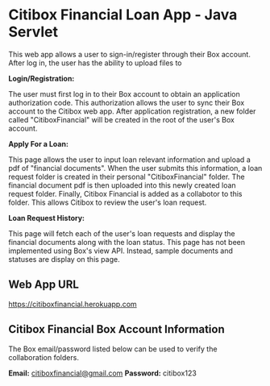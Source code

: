 # Citibox Financial Loan App - Java Servlet

This web app allows a user to sign-in/register through their Box account. After log in, the user has the ability to upload files to 


**Login/Registration:**

The user must first log in to their Box account to obtain an application authorization code. This authorization allows the user to sync their Box account to the Citibox web app. After application registration, a new folder called "CitiboxFinancial" will be created in the root of the user's Box account.


**Apply For a Loan:**

This page allows the user to input loan relevant information and upload a pdf of "financial documents". When the user submits this information, a loan request folder is created in their personal "CitiboxFinancial" folder. The financial document pdf is then uploaded into this newly created loan request folder. Finally, Citibox Financial is added as a collabotor to this folder. This allows Citibox to review the user's loan request.


**Loan Request History:**

This page will fetch each of the user's loan requests and display the financial documents along with the loan status. This page has not been implemented using Box's view API. Instead, sample documents and statuses are display on this page.

## Web App URL

https://citiboxfinancial.herokuapp.com

## Citibox Financial Box Account Information

The Box email/password listed below can be used to verify the collaboration folders.

**Email:** citiboxfinancial@gmail.com
**Password:** citibox123


